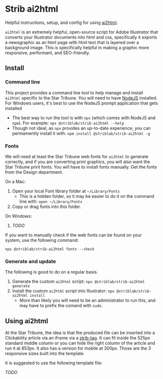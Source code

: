 # Strib ai2html

Helpful instructions, setup, and config for using [ai2html](http://ai2html.org/).

`ai2html` is an extremely helpful, open-source script for Adobe Illustrator that converts your Illustrator documents into html and css, specifically it exports a newsgraphic as an html page with html text that is layered over a background image. This is specifically helpful in making a graphic more responsive, performant, and SEO-friendly.

## Install

### Command line

This project provides a command line tool to help manage and install `ai2html` specific to the Star Tribune. You will need to have [NodeJS](https://nodejs.org/en/) installed. For Windows users, it's best to use the NodeJS prompt application that gets installed

- The best way to run the tool is with `npx` (which comes with NodeJS and `npm`). For example: `npx @striblab/strib-ai2html --help`
- Though not ideal, as `npx` provides an up-to-date experience, you can permamently install it with: `npm install @striblab/strib-ai2html -g`

### Fonts

We will need at least the Star Tribune web fonts for `ai2html` to generate correctly, and if you are converting print graphics, you will also want the Star Tribune print fonts. You will have to install fonts manually. Get the fonts from the Design department.

On a Mac:

1. Open your local Font library folder at `~/Library/Fonts`
   - This is a hidden folder, so it may be easier to do it on the command line with: `open ~/Library/Fonts`
1. Copy or drag fonts into this folder.

On Windows:

1. _TODO_

If you want to manually check if the web fonts can be found on your system, use the following command:

`npx @striblab/strib-ai2html fonts --check`

### Generate and update

The following is good to do on a regular basis.

1. Generate the custom `ai2html` script: `npx @striblab/strib-ai2html generate`
1. Install the custom `ai2html` script into Illustrator: `npx @striblab/strib-ai2html install`
   - More than likely you will need to be an administrator to run this, and may have to prefix the comand with `sudo`.

## Using ai2html

At the Star Tribune, the idea is that the produced file can be inserted into a Clickability article via an iframe via a [strib-tag](http://static.startribune.com/news/tools/embed-it/). It can fit inside the 525px standard middle column or you can hide the right column of the article and run it at 853px. It also has a version for mobile at 300px. Those are the 3 responsive sizes built into the template.

It is suggested to use the following template file:

_TODO_
